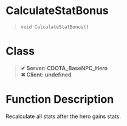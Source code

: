 # CalculateStatBonus
> `void CalculateStatBonus()`
# Class
> __✔ Server: CDOTA_BaseNPC_Hero__  
> __✖ Client: undefined__  
# Function Description
Recalculate all stats after the hero gains stats.
